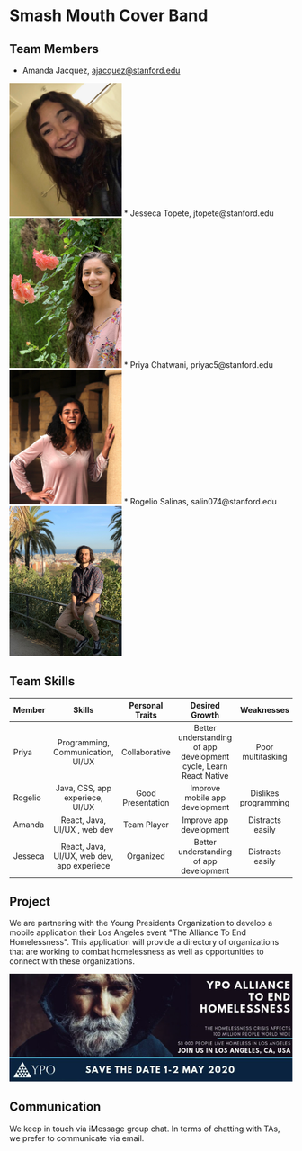 # Smash Mouth Cover Band 

## Team Members
* Amanda Jacquez, ajacquez@stanford.edu
<img src="/images/Amanda.jpeg" alt="Amanda" width="200"/>
* Jesseca Topete, jtopete@stanford.edu
<img src="/images/IMG_2132.jpeg" alt="Jesseca" width="200"/>
* Priya Chatwani, priyac5@stanford.edu
<img src="/images/Priya.jpg" alt="Priya" width="200"/>
* Rogelio Salinas, salin074@stanford.edu
<img src="/images/IMG_1128.jpg" alt="Rogelio" width="200"/>

## Team Skills

| Member  | Skills                                     | Personal Traits    | Desired Growth    | Weaknesses       |
| ------- |:------------------------------------------:| :-----------------:| :----------------:| :-------------:|
| Priya   | Programming, Communication, UI/UX          | Collaborative     | Better understanding of app development cycle, Learn React Native| Poor multitasking |
| Rogelio | Java, CSS, app experiece, UI/UX            | Good Presentation | Improve mobile app development | Dislikes programming |
| Amanda  | React, Java, UI/UX , web dev               | Team Player       | Improve app development        | Distracts easily |
| Jesseca | React, Java,  UI/UX, web dev, app experiece| Organized         | Better understanding of app development | Distracts easily|

## Project
We are partnering with the Young Presidents Organization to develop a mobile application their Los Angeles event "The Alliance To End Homelessness". This application will provide a directory of organizations that are working to combat homelessness as well as opportunities to connect with these organizations.

![](/images/Homelessness.png)

## Communication
We keep in touch via iMessage group chat. In terms of chatting with TAs, we prefer to communicate via email. 

